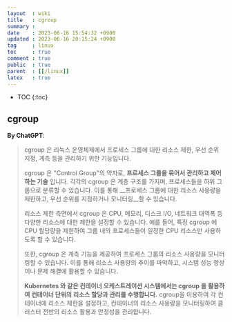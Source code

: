 ```yaml
---
layout  : wiki
title   : cgroup
summary : 
date    : 2023-06-16 15:54:32 +0900
updated : 2023-06-16 20:15:24 +0900
tag     : linux
toc     : true
comment : true
public  : true
parent  : [[/linux]]
latex   : true
---
```

* TOC
{:toc}
 
## cgroup

__By ChatGPT__:

> cgroup 은 리눅스 운영체제에서 프로세스 그룹에 대한 리소스 제한, 우선 순위 지정, 계측 등을 관리하기 위한 기능입니다.
> 
> cgroup 은 "Control Group"의 약자로, __프로세스 그룹을 묶어서 관리하고 제어하는 기술__ 입니다. 각각의 cgroup 은 계층 구조를 가지며, 프로세스들을 하위 그룹으로 분류할 수 있습니다. 이를 통해 __프로세스 그룹에 대한 리소스 사용량을 제한하고, 우선 순위를 지정하거나 모니터링__할 수 있습니다.
>
> 리소스 제한 측면에서 cgroup 은 CPU, 메모리, 디스크 I/O, 네트워크 대역폭 등 다양한 리소스에 대한 제한을 설정할 수 있습니다. 예를 들어, 특정 cgroup 에 CPU 할당량을 제한하여 그룹 내의 프로세스들이 일정한 CPU 리소스만 사용하도록 할 수 있습니다.
>
> 또한, cgroup 은 계측 기능을 제공하여 프로세스 그룹의 리소스 사용량을 모니터링할 수 있습니다. 이를 통해 리소스 사용량의 추이를 파악하고, 시스템 성능 향상이나 문제 해결에 활용할 수 있습니다.
>
> __Kubernetes 와 같은 컨테이너 오케스트레이션 시스템에서는 cgroup 을 활용하여 컨테이너 단위의 리소스 할당과 관리를 수행합니다.__ cgroup을 이용하여 각 컨테이너에 리소스 제한을 설정하고, 컨테이너의 리소스 사용량을 모니터링하여 클러스터 전반의 리소스 활용과 안정성을 관리합니다.